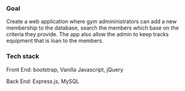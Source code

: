 ### Goal
Create a web application where gym admininistrators can add a new membership to the database, search the members which base on the criteria they provide. The app also allow the admin to keep tracks equipment that is loan to the members. 

### Tech stack
Front End: bootstrap, Vanilla Javascript, jQuery

Back End: Express.js, MySQL



